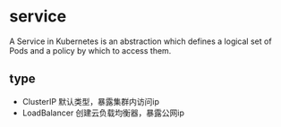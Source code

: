 # service

A Service in Kubernetes is an abstraction which defines a logical set of Pods and a policy by which to access them.

## type

- ClusterIP 默认类型，暴露集群内访问ip
- LoadBalancer 创建云负载均衡器，暴露公网ip
